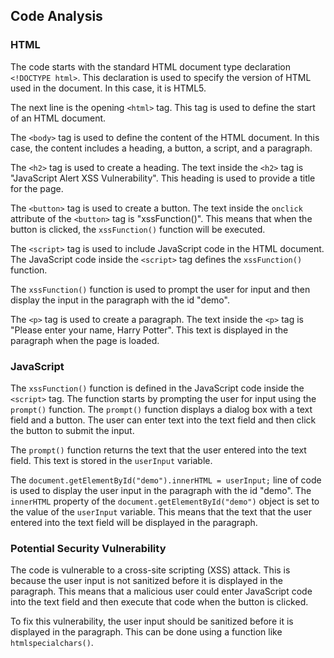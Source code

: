 ## Code Analysis

### HTML

The code starts with the standard HTML document type declaration `<!DOCTYPE html>`. This declaration is used to specify the version of HTML used in the document. In this case, it is HTML5.

The next line is the opening `<html>` tag. This tag is used to define the start of an HTML document.

The `<body>` tag is used to define the content of the HTML document. In this case, the content includes a heading, a button, a script, and a paragraph.

The `<h2>` tag is used to create a heading. The text inside the `<h2>` tag is "JavaScript Alert XSS Vulnerability". This heading is used to provide a title for the page.

The `<button>` tag is used to create a button. The text inside the `onclick` attribute of the `<button>` tag is "xssFunction()". This means that when the button is clicked, the `xssFunction()` function will be executed.

The `<script>` tag is used to include JavaScript code in the HTML document. The JavaScript code inside the `<script>` tag defines the `xssFunction()` function.

The `xssFunction()` function is used to prompt the user for input and then display the input in the paragraph with the id "demo".

The `<p>` tag is used to create a paragraph. The text inside the `<p>` tag is "Please enter your name, Harry Potter". This text is displayed in the paragraph when the page is loaded.

### JavaScript

The `xssFunction()` function is defined in the JavaScript code inside the `<script>` tag. The function starts by prompting the user for input using the `prompt()` function. The `prompt()` function displays a dialog box with a text field and a button. The user can enter text into the text field and then click the button to submit the input.

The `prompt()` function returns the text that the user entered into the text field. This text is stored in the `userInput` variable.

The `document.getElementById("demo").innerHTML = userInput;` line of code is used to display the user input in the paragraph with the id "demo". The `innerHTML` property of the `document.getElementById("demo")` object is set to the value of the `userInput` variable. This means that the text that the user entered into the text field will be displayed in the paragraph.

### Potential Security Vulnerability

The code is vulnerable to a cross-site scripting (XSS) attack. This is because the user input is not sanitized before it is displayed in the paragraph. This means that a malicious user could enter JavaScript code into the text field and then execute that code when the button is clicked.

To fix this vulnerability, the user input should be sanitized before it is displayed in the paragraph. This can be done using a function like `htmlspecialchars()`.
